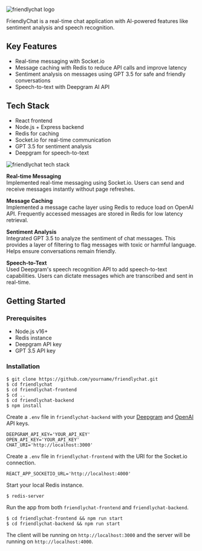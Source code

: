 ![friendlychat logo](https://i.ibb.co/D9qVdfb/Friendly-Chat-logo-large.png)

FriendlyChat is a real-time chat application with AI-powered features like sentiment analysis and speech recognition.

## Key Features
- Real-time messaging with Socket.io
- Message caching with Redis to reduce API calls and improve latency
- Sentiment analysis on messages using GPT 3.5 for safe and friendly conversations
- Speech-to-text with Deepgram AI API

## Tech Stack
- React frontend
- Node.js + Express backend
- Redis for caching
- Socket.io for real-time communication
- GPT 3.5 for sentiment analysis
- Deepgram for speech-to-text

![friendlychat tech stack](https://i.ibb.co/TcG1ygc/Friendlychat-Tech-Stack.png)

**Real-time Messaging**  
Implemented real-time messaging using Socket.io. Users can send and receive messages instantly without page refreshes.

**Message Caching**  
Implemented a message cache layer using Redis to reduce load on OpenAI API. Frequently accessed messages are stored in Redis for low latency retrieval.

**Sentiment Analysis**  
Integrated GPT 3.5 to analyze the sentiment of chat messages. This provides a layer of filtering to flag messages with toxic or harmful language. Helps ensure conversations remain friendly.

**Speech-to-Text**  
Used Deepgram's speech recognition API to add speech-to-text capabilities. Users can dictate messages which are transcribed and sent in real-time.

## Getting Started
### Prerequisites
-   Node.js v16+
-   Redis instance
-   Deepgram API key
-   GPT 3.5 API key

### Installation
    $ git clone https://github.com/yourname/friendlychat.git
    $ cd friendlychat
    $ cd friendlychat-frontend
    $ cd ..
    $ cd friendlychat-backend
    $ npm install

Create a `.env` file in `friendlychat-backend` with your [Deepgram](https://deepgram.com/) and [OpenAI](https://openai.com/) API keys.

    DEEPGRAM_API_KEY='YOUR_API_KEY'
    OPEN_API_KEY='YOUR_API_KEY'
    CHAT_URI='http://localhost:3000'

Create a `.env` file in `friendlychat-frontend` with the URI for the Socket.io connection.

    REACT_APP_SOCKETIO_URL='http://localhost:4000'

Start your local Redis instance.

    $ redis-server

Run the app from both `friendlychat-frontend` and `friendlychat-backend`.

    $ cd friendlychat-frontend && npm run start
    $ cd friendlychat-backend && npm run start

The client will be running on `http://localhost:3000` and the server will be running on `http://localhost:4000`.